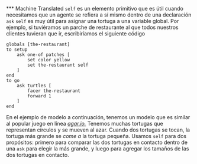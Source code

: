 ﻿*** Machine Translated
`self` es un elemento primitivo que es útil cuando necesitamos que un agente se refiera a sí mismo dentro de una declaración `ask` `self` es muy útil para asignar una tortuga a una variable global. Por ejemplo, si tuviéramos un parche de restaurante al que todos nuestros clientes tuvieran que ir, escribiríamos el siguiente código 

```
globals [the-restaurant]
to setup
 	ask one-of patches [
 		set color yellow
 		set the-restaurant self
 	]
end
to go 
	ask turtles [
		facer the-restaurant
		forward 1
	]
end
```


En el ejemplo de modelo a continuación, tenemos un modelo que es similar al popular juego en línea [*agar.io.*](https://en.wikipedia.org/wiki/Agar.io) Tenemos muchas tortugas que representan círculos y se mueven al azar. Cuando dos tortugas se tocan, la tortuga más grande se *come a* la tortuga pequeña. Usamos `self` para dos propósitos: primero para comparar las dos tortugas en contacto dentro de una `ask` para elegir la más grande, y luego para agregar los tamaños de las dos tortugas en contacto.